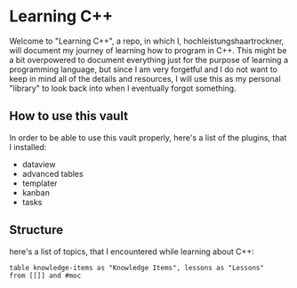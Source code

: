 
# Learning C++

Welcome to "Learning C++", a repo, in which I, hochleistungshaartrockner, will document my journey of learning how to program in C++.
This might be a bit overpowered to document everything just for the purpose of learning a programming language, but since I am very forgetful and I do not want to keep in mind all of the details and resources, I will use this as my personal "library" to look back into when I eventually forgot something.

## How to use this vault
In order to be able to use this vault properly, here's a list of the plugins, that I installed:
- dataview
- advanced tables
- templater
- kanban
- tasks

## Structure
here's a list of topics, that I encountered while learning about C++:
```dataview
table knowledge-items as "Knowledge Items", lessons as "Lessons"
from [[]] and #moc
```
